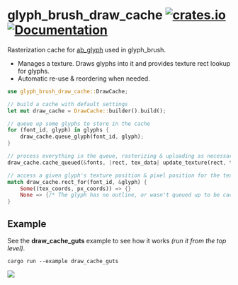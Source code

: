 glyph_brush_draw_cache
[![crates.io](https://img.shields.io/crates/v/glyph_brush_draw_cache.svg)](https://crates.io/crates/glyph_brush_draw_cache)
[![Documentation](https://docs.rs/glyph_brush_draw_cache/badge.svg)](https://docs.rs/glyph_brush_draw_cache)
======================
Rasterization cache for [ab_glyph](https://github.com/alexheretic/ab-glyph) used in glyph_brush.

* Manages a texture. Draws glyphs into it and provides texture rect lookup for glyphs.
* Automatic re-use & reordering when needed.

```rust
use glyph_brush_draw_cache::DrawCache;

// build a cache with default settings
let mut draw_cache = DrawCache::builder().build();

// queue up some glyphs to store in the cache
for (font_id, glyph) in glyphs {
    draw_cache.queue_glyph(font_id, glyph);
}

// process everything in the queue, rasterizing & uploading as necessary
draw_cache.cache_queued(&fonts, |rect, tex_data| update_texture(rect, tex_data))?;

// access a given glyph's texture position & pixel position for the texture quad
match draw_cache.rect_for(font_id, &glyph) {
    Some((tex_coords, px_coords)) => {}
    None => {/* The glyph has no outline, or wasn't queued up to be cached */}
}
```

## Example
See the **draw_cache_guts** example to see how it works _(run it from the top level)_.

```
cargo run --example draw_cache_guts
```

![](https://user-images.githubusercontent.com/2331607/82690363-f97a9380-9c53-11ea-97bc-6f3397cde00f.png)